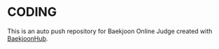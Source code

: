 # CODING
This is an auto push repository for Baekjoon Online Judge created with [BaekjoonHub](https://github.com/BaekjoonHub/BaekjoonHub).
